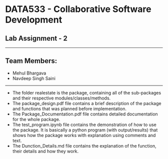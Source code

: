 # DATA533 - Collaborative Software Development  
## Lab Assignment - 2  
---
## Team Members:
+ Mehul Bhargava 
+ Navdeep Singh Saini 
---
+ The folder realestate is the package, containing all of the sub-packages and their respective modules/classes/methods.   
+ The package_design.pdf file contains a brief description of the package and functions that was planned before implementation.  
+ The Package_Documentation.pdf file contains detailed documentation for the whole package.
+ The test_program.ipynb file contains the demonstration of how to use the package. It is basically a python program (with output/results) that shows how the package works with explanation using comments and text. 
+ The Dunction_Details.md file contains the explanation of the function, their details and how they work. 

